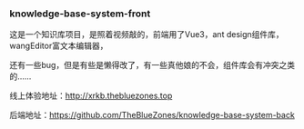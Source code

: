 ### knowledge-base-system-front

这是一个知识库项目，是照着视频敲的，前端用了Vue3，ant design组件库，wangEditor富文本编辑器，

还有一些bug，但是有些是懒得改了，有一些真他娘的不会，组件库会有冲突之类的……

线上体验地址：http://xrkb.thebluezones.top

后端地址：https://github.com/TheBlueZones/knowledge-base-system-back

